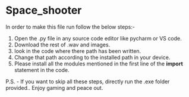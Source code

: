 # Space_shooter
In order to make this file run follow the below steps:-
1. Open the .py file in any source code editor like pycharm or VS code.
2. Download the rest of .wav and images.
3. look in the code where there path has been written.
4. Change that path according to the installed path in your device.
5. Please install all the modules mentioned in the first line of the **import** statement in the code.

P.S. - If you want to skip all these steps, directly run the .exe folder provided..
Enjoy gaming and peace out.
